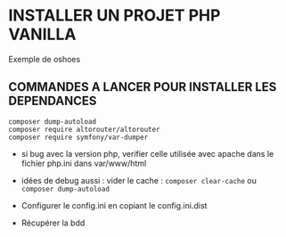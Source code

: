 # INSTALLER UN PROJET PHP VANILLA 

Exemple de oshoes 
## COMMANDES A LANCER POUR INSTALLER LES DEPENDANCES

```
composer dump-autoload  
composer require altorouter/altorouter
composer require symfony/var-dumper
```
- si bug avec la version php, verifier celle utilisée avec apache dans le fichier php.ini dans var/www/html

- idées de debug aussi : 
vider le cache : `composer clear-cache` ou 
`composer dump-autoload`  

- Configurer le config.ini en copiant le config.ini.dist
- Récupérer la bdd



